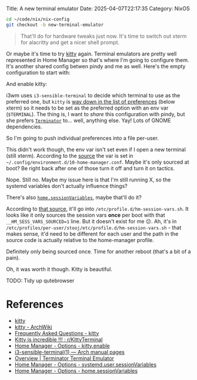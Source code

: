 Title: A new terminal emulator
Date: 2025-04-07T22:17:35
Category: NixOS

```bash
cd ~/code/nix/nix-config
git checkout -b new-terminal-emulator
```

> That'll do for hardware tweaks just now. It's time to switch out xterm for alacritty and get a nicer shell prompt. 

Or maybe it's time to try [kitty](https://sw.kovidgoyal.net/kitty/index.html) again. Terminal emulators are pretty well represented in Home Manager so that's where I'm going to configure them. It's another shared config betwen pindy and me as well. Here's the empty configuration to start with:

<!-- TODO Link to commit 04878bd -->

And enable kitty:

<!-- TODO Link to commit 5e61548 -->

i3wm uses `i3-sensible-terminal` to decide which terminal to use as the preferred one, but `kitty` is [way down in the list of preferences](https://man.archlinux.org/man/i3-sensible-terminal.1) (below xterm) so it needs to be set as the preferred option with an env var (`$TERMINAL`). The thing is, I want to *share* this configuration with pindy, but she prefers [`Terminator`](https://gnome-terminator.org/) to... well, anything else. Yay! Lots of GNOME dependencies.

So I'm going to push individual preferences into a file per-user.

<!-- TODO Link to commit e6f422d -->

This didn't work though, the env var isn't set even if I open a new terminal (still xterm). According to the [source](https://github.com/nix-community/home-manager/blob/a4d8020820a85b47f842eae76ad083b0ec2a886a/modules/systemd.nix#L92) the var is set in `~/.config/environment.d/10-home-manager.conf`. Maybe it's only sourced at boot? Be right back after one of those turn it off and turn it on tactics.

Nope. Still no. Maybe my issue here is that I'm still running X, so the systemd variables don't actually influence things?

There's also [`home.sessionVariables`](https://nix-community.github.io/home-manager/options.xhtml#opt-home.sessionVariables), maybe that'll do it?

<!-- TODO Link to commit a13efef -->

According to [that source](https://github.com/nix-community/home-manager/blob/a4d8020820a85b47f842eae76ad083b0ec2a886a/modules/home-environment.nix#L591), it'll go into `/etc/profile.d/hm-session-vars.sh`. It looks like it only sources the session vars **once** per boot with that `__HM_SESS_VARS_SOURCED=1` line. But it doesn't exist for me :confused:. Ah, it's in `/etc/profiles/per-user/stooj/etc/profile.d/hm-session-vars.sh` - that makes sense, it'd need to be different for each user and the path in the source code is actually relative to the home-manager profile.

Definitely only being sourced once. Time for another reboot (that's a bit of a pain).

Oh, it was worth it though. Kitty is beautiful.

<!-- TODO insert 32-kitty_terminal.png -->

TODO: Tidy up qutebrowser

# References
- [kitty](https://sw.kovidgoyal.net/kitty/index.html)
- [kitty - ArchWiki](https://wiki.archlinux.org/title/Kitty)
- [Frequently Asked Questions - kitty](https://sw.kovidgoyal.net/kitty/faq/)
- [Kitty is incredible !!! : r/KittyTerminal](https://www.reddit.com/r/KittyTerminal/comments/t5skn8/comment/hza18au/?rdt=52798)
- [Home Manager - Options - kitty.enable](https://nix-community.github.io/home-manager/options.xhtml#opt-programs.kitty.enable)
- [i3-sensible-terminal(1) — Arch manual pages](https://man.archlinux.org/man/i3-sensible-terminal.1)
- [Overview | Terminator Terminal Emulator](https://gnome-terminator.org/)
- [Home Manager - Options - systemd.user.sessionVariables](https://nix-community.github.io/home-manager/options.xhtml#opt-systemd.user.sessionVariables)
- [Home Manager - Options - home.sessionVariables](https://nix-community.github.io/home-manager/options.xhtml#opt-home.sessionVariables)
